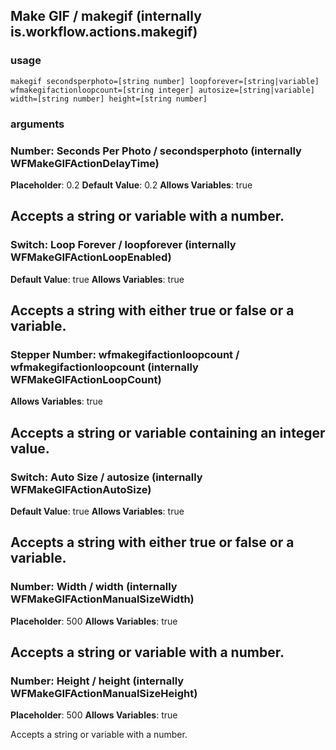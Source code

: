 
## Make GIF / makegif (internally is.workflow.actions.makegif)


### usage
`makegif secondsperphoto=[string number] loopforever=[string|variable] wfmakegifactionloopcount=[string integer] autosize=[string|variable] width=[string number] height=[string number]`

### arguments
### Number: Seconds Per Photo / secondsperphoto (internally WFMakeGIFActionDelayTime)
**Placeholder**: 0.2
**Default Value**: 0.2
**Allows Variables**: true


Accepts a string 
or variable
with a number.
---
### Switch: Loop Forever / loopforever (internally WFMakeGIFActionLoopEnabled)
**Default Value**: true
**Allows Variables**: true


Accepts a string with either true or false
or a variable.
---
### Stepper Number: wfmakegifactionloopcount / wfmakegifactionloopcount (internally WFMakeGIFActionLoopCount)
**Allows Variables**: true


Accepts a string 
or variable
containing an integer value.
---
### Switch: Auto Size / autosize (internally WFMakeGIFActionAutoSize)
**Default Value**: true
**Allows Variables**: true


Accepts a string with either true or false
or a variable.
---
### Number: Width / width (internally WFMakeGIFActionManualSizeWidth)
**Placeholder**: 500
**Allows Variables**: true


Accepts a string 
or variable
with a number.
---
### Number: Height / height (internally WFMakeGIFActionManualSizeHeight)
**Placeholder**: 500
**Allows Variables**: true


Accepts a string 
or variable
with a number.
